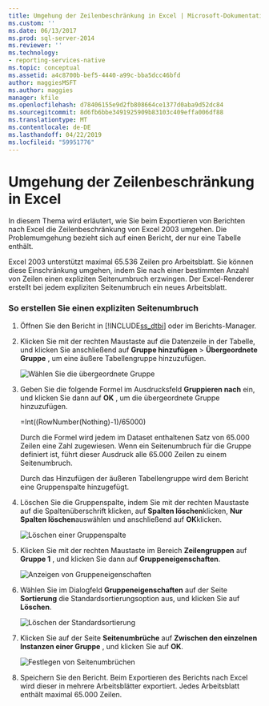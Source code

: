 ```yaml
---
title: Umgehung der Zeilenbeschränkung in Excel | Microsoft-Dokumentation
ms.custom: ''
ms.date: 06/13/2017
ms.prod: sql-server-2014
ms.reviewer: ''
ms.technology:
- reporting-services-native
ms.topic: conceptual
ms.assetid: a4c8700b-bef5-4440-a99c-bba5dcc46bfd
author: maggiesMSFT
ms.author: maggies
manager: kfile
ms.openlocfilehash: d78406155e9d2fb808664ce1377d0aba9d52dc84
ms.sourcegitcommit: 8d6fb6bbe3491925909b83103c409effa006df88
ms.translationtype: MT
ms.contentlocale: de-DE
ms.lasthandoff: 04/22/2019
ms.locfileid: "59951776"
---
```

# <a name="work-around-the-excel-row-limitation"></a>Umgehung der Zeilenbeschränkung in Excel
  In diesem Thema wird erläutert, wie Sie beim Exportieren von Berichten nach Excel die Zeilenbeschränkung von Excel 2003 umgehen. Die Problemumgehung bezieht sich auf einen Bericht, der nur eine Tabelle enthält.  
  
 Excel 2003 unterstützt maximal 65.536 Zeilen pro Arbeitsblatt. Sie können diese Einschränkung umgehen, indem Sie nach einer bestimmten Anzahl von Zeilen einen expliziten Seitenumbruch erzwingen. Der Excel-Renderer erstellt bei jedem expliziten Seitenumbruch ein neues Arbeitsblatt.  
  
### <a name="to-create-an-explicit-page-break"></a>So erstellen Sie einen expliziten Seitenumbruch  
  
1.  Öffnen Sie den Bericht in [!INCLUDE[ss_dtbi](../../includes/ss-dtbi-md.md)] oder im Berichts-Manager.  
  
2.  Klicken Sie mit der rechten Maustaste auf die Datenzeile in der Tabelle, und klicken Sie anschließend auf **Gruppe hinzufügen** > **Übergeordnete Gruppe** , um eine äußere Tabellengruppe hinzuzufügen.  
  
     ![Wählen Sie die übergeordnete Gruppe](../media/datarow-selectparentgroup.png "Select the Parent Group")  
  
3.  Geben Sie die folgende Formel im Ausdrucksfeld **Gruppieren nach** ein, und klicken Sie dann auf **OK** , um die übergeordnete Gruppe hinzuzufügen.  
  
     =Int((RowNumber(Nothing)-1)/65000)  
  
     Durch die Formel wird jedem im Dataset enthaltenen Satz von 65.000 Zeilen eine Zahl zugewiesen. Wenn ein Seitenumbruch für die Gruppe definiert ist, führt dieser Ausdruck alle 65.000 Zeilen zu einem Seitenumbruch.  
  
     Durch das Hinzufügen der äußeren Tabellengruppe wird dem Bericht eine Gruppenspalte hinzugefügt.  
  
4.  Löschen Sie die Gruppenspalte, indem Sie mit der rechten Maustaste auf die Spaltenüberschrift klicken, auf **Spalten löschen**klicken, **Nur Spalten löschen**auswählen und anschließend auf **OK**klicken.  
  
     ![Löschen einer Gruppenspalte](../media/groupcolumn-delete-updated.png "Delete a group column")  
  
5.  Klicken Sie mit der rechten Maustaste im Bereich **Zeilengruppen** auf **Gruppe 1** , und klicken Sie dann auf **Gruppeneigenschaften**.  
  
     ![Anzeigen von Gruppeneigenschaften](../media/groupproperties-updated.png "View group properties")  
  
6.  Wählen Sie im Dialogfeld **Gruppeneigenschaften** auf der Seite **Sortierung** die Standardsortierungsoption aus, und klicken Sie auf **Löschen**.  
  
     ![Löschen der Standardsortierung](../media/groupproperties-sorting-updated.png "Delete default sorting")  
  
7.  Klicken Sie auf der Seite **Seitenumbrüche** auf **Zwischen den einzelnen Instanzen einer Gruppe** , und klicken Sie auf **OK**.  
  
     ![Festlegen von Seitenumbrüchen](../media/groupproperties-pagebreaks-updated.png "Set page breaks")  
  
8.  Speichern Sie den Bericht. Beim Exportieren des Berichts nach Excel wird dieser in mehrere Arbeitsblätter exportiert. Jedes Arbeitsblatt enthält maximal 65.000 Zeilen.  
  
  

